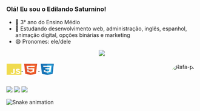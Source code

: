 ### Olá! Eu sou o Edilando Saturnino!

- 🔭 3° ano do Ensino Médio
- 🌱 Estudando desenvolvimento web, administração, inglês, espanhol, animação digital, opções binárias e marketing
- 😄 Pronomes: ele/dele

<div align="center">
  <a href="https://github.com/edilandosaturnino">
  <img height="180em" src="https://github-readme-stats.vercel.app/api?username=edilandosaturnino&show_icons=true&theme=dracula&include_all_commits=true&count_private=true"/>

    
</div>
  <div style="display: inline_block"><br>
  <img align="center" alt="Rafa-Js" height="30" width="40" src="https://raw.githubusercontent.com/devicons/devicon/master/icons/javascript/javascript-plain.svg">
  <img align="center" alt="Rafa-HTML" height="30" width="40" src="https://raw.githubusercontent.com/devicons/devicon/master/icons/html5/html5-original.svg">
  <img align="center" alt="Rafa-CSS" height="30" width="40" src="https://raw.githubusercontent.com/devicons/devicon/master/icons/css3/css3-original.svg">
  <img align="right" alt="Rafa-pic" height="150" style="border-radius:50px;" src="https://media.discordapp.net/attachments/850743714754330654/900897860890017803/imagem_2021-10-21_210607.png?width=417&height=417">
</div>
  
  ##
  
  <div> 
  <a href="https://www.instagram.com/edilandosaturnino/" target="_blank"><img src="https://img.shields.io/badge/-Instagram-%23E4405F?style=for-the-badge&logo=instagram&logoColor=white" target="_blank"></a>
 	<a href="https://www.twitch.tv/edilaando" target="_blank"><img src="https://img.shields.io/badge/Twitch-9146FF?style=for-the-badge&logo=twitch&logoColor=white" target="_blank"></a>
  <a href="https://www.linkedin.com/in/edilando/" target="_blank"><img src="https://img.shields.io/badge/-LinkedIn-%230077B5?style=for-the-badge&logo=linkedin&logoColor=white" target="_blank"></a> 
 
  ![Snake animation](https://github.com/EdilandoSaturnino/snake.svg/blob/main/snake.svg)
 
</div>
